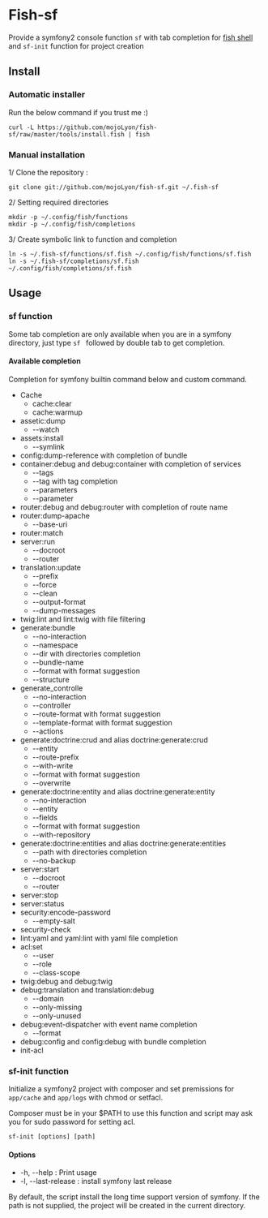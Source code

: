 # Fish-sf

Provide a symfony2 console function `sf` with tab completion for [fish shell](http://fishshell.com) and `sf-init` function for project creation

## Install

### Automatic installer

Run the below command if you trust me :)

```shell
curl -L https://github.com/mojoLyon/fish-sf/raw/master/tools/install.fish | fish
```

### Manual installation

1/ Clone the repository :

```shell
git clone git://github.com/mojoLyon/fish-sf.git ~/.fish-sf
```
2/ Setting required directories

```shell
mkdir -p ~/.config/fish/functions
mkdir -p ~/.config/fish/completions
```

3/ Create symbolic link to function and completion

```shell
ln -s ~/.fish-sf/functions/sf.fish ~/.config/fish/functions/sf.fish
ln -s ~/.fish-sf/completions/sf.fish ~/.config/fish/completions/sf.fish
```

## Usage

### sf function

Some tab completion are only available when you are in a symfony directory, just type `sf ` followed by double tab to get completion.

#### Available completion 

Completion for symfony builtin command below and custom command.

 - Cache
    * cache:clear
    * cache:warmup
 - assetic:dump
    * --watch
 - assets:install
    * --symlink
 - config:dump-reference with completion of bundle
 - container:debug and debug:container with completion of services
    * --tags
    * --tag with tag completion
    * --parameters
    * --parameter
 - router:debug and debug:router with completion of route name
 - router:dump-apache
    * --base-uri
 - router:match
 - server:run
    * --docroot
    * --router
 - translation:update
    * --prefix
    * --force
    * --clean
    * --output-format
    * --dump-messages
 - twig:lint and lint:twig with file filtering
 - generate:bundle
    * --no-interaction
    * --namespace
    * --dir with directories completion
    * --bundle-name
    * --format with format suggestion
    * --structure
 - generate_controlle
    * --no-interaction
    * --controller
    * --route-format with format suggestion
    * --template-format with format suggestion
    * --actions
 - generate:doctrine:crud and alias doctrine:generate:crud
    * --entity
    * --route-prefix
    * --with-write
    * --format with format suggestion
    * --overwrite
 - generate:doctrine:entity and alias doctrine:generate:entity
    * --no-interaction
    * --entity
    * --fields
    * --format with format suggestion
    * --with-repository
 - generate:doctrine:entities and alias doctrine:generate:entities
    * --path with directories completion
    * --no-backup
 - server:start
    * --docroot
    * --router
 - server:stop
 - server:status
 - security:encode-password
   * --empty-salt
 - security-check
 - lint:yaml and yaml:lint with yaml file completion
 - acl:set
   * --user
   * --role
   * --class-scope
 - twig:debug and debug:twig
 - debug:translation and translation:debug
   * --domain
   * --only-missing
   * --only-unused
 - debug:event-dispatcher with event name completion
   * --format
 - debug:config and config:debug with bundle completion
 - init-acl

### sf-init function

Initialize a symfony2 project with composer and set premissions for `app/cache` and `app/logs` with chmod or setfacl.

Composer must be in your $PATH to use this function and script  may ask you for sudo password for setting acl.

```shell
sf-init [options] [path]
```

#### Options

 - -h, --help : Print usage
 - -l, --last-release : install symfony last release 

By default, the script install the long time support version of symfony. If the path is not supplied, the project will be created in the current directory. 
